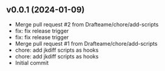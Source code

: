 ## v0.0.1 (2024-01-09)


- Merge pull request #2 from Drafteame/chore/add-scripts
- fix: fix release trigger
- fix: fix release trigger
- Merge pull request #1 from Drafteame/chore/add-scripts
- chore: add jkdiff scripts as hooks
- chore: add jkdiff scripts as hooks
- Initial commit
